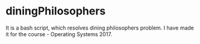 # diningPhilosophers

It is a bash script, which resolves dining philosophers problem.
I have made it for the course - Operating Systems 2017.
